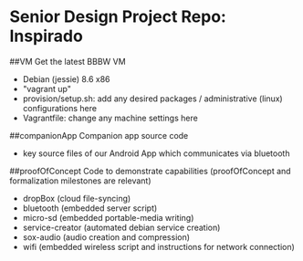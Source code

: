 # Senior Design Project Repo: Inspirado 

##VM
Get the latest BBBW VM
- Debian (jessie) 8.6 x86
- "vagrant up"
- provision/setup.sh: add any desired packages / administrative (linux) configurations here
- Vagrantfile: change any machine settings here
 
##companionApp
Companion app source code
- key source files of our Android App which communicates via bluetooth

##proofOfConcept
Code to demonstrate capabilities (proofOfConcept and formalization milestones are relevant)
- dropBox (cloud file-syncing)
- bluetooth (embedded server script)
- micro-sd (embedded portable-media writing)
- service-creator (automated debian service creation)
- sox-audio (audio creation and compression)
- wifi (embedded wireless script and instructions for network connection)

